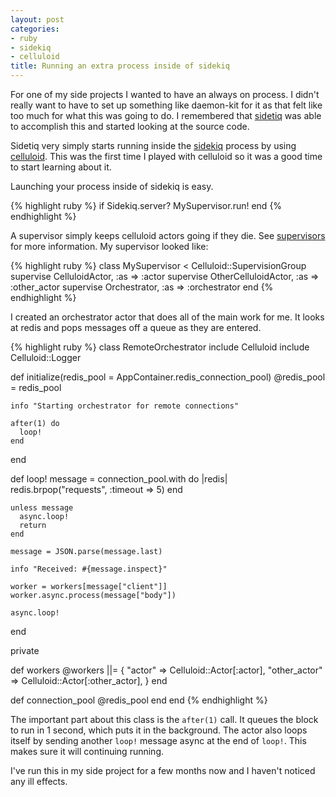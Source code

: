 ```yaml
---
layout: post
categories:
- ruby
- sidekiq
- celluloid
title: Running an extra process inside of sidekiq
---
```


For one of my side projects I wanted to have an always on process. I didn't really want to have to set up something like daemon-kit for it as that felt like too much for what this was going to do. I remembered that [sidetiq][sidetiq] was able to accomplish this and started looking at the source code.

Sidetiq very simply starts running inside the [sidekiq][sidekiq] process by using [celluloid][celluloid]. This was the first time I played with celluloid so it was a good time to start learning about it.

Launching your process inside of sidekiq is easy.

{% highlight ruby %}
if Sidekiq.server?
  MySupervisor.run!
end
{% endhighlight %}

A supervisor simply keeps celluloid actors going if they die. See [supervisors][celluloid-supervisors] for more information. My supervisor looked like:

{% highlight ruby %}
class MySupervisor < Celluloid::SupervisionGroup
  supervise CelluloidActor, :as => :actor
  supervise OtherCelluloidActor, :as => :other_actor
  supervise Orchestrator, :as => :orchestrator
end
{% endhighlight %}

I created an orchestrator actor that does all of the main work for me. It looks at redis and pops messages off a queue as they are entered.

{% highlight ruby %}
class RemoteOrchestrator
  include Celluloid
  include Celluloid::Logger

  def initialize(redis_pool = AppContainer.redis_connection_pool)
    @redis_pool = redis_pool

    info "Starting orchestrator for remote connections"

    after(1) do
      loop!
    end
  end

  def loop!
    message = connection_pool.with do |redis|
      redis.brpop("requests", :timeout => 5)
    end

    unless message
      async.loop!
      return
    end

    message = JSON.parse(message.last)

    info "Received: #{message.inspect}"

    worker = workers[message["client"]]
    worker.async.process(message["body"])

    async.loop!
  end

  private

  def workers
    @workers ||= {
      "actor" => Celluloid::Actor[:actor],
      "other_actor" => Celluloid::Actor[:other_actor],
    }
  end

  def connection_pool
    @redis_pool
  end
end
{% endhighlight %}

The important part about this class is the `after(1)` call. It queues the block to run in 1 second, which puts it in the background. The actor also loops itself by sending another `loop!` message async at the end of `loop!`. This makes sure it will continuing running.

I've run this in my side project for a few months now and I haven't noticed any ill effects.

[sidekiq]: http://sidekiq.org/
[sidetiq]: https://github.com/tobiassvn/sidetiq
[celluloid]: https://github.com/celluloid/celluloid
[celluloid-supervisors]: https://github.com/celluloid/celluloid/wiki/Supervisors
